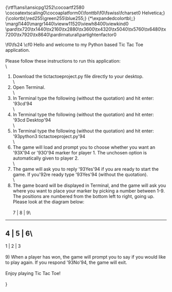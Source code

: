 {\rtf1\ansi\ansicpg1252\cocoartf2580
\cocoatextscaling0\cocoaplatform0{\fonttbl\f0\fswiss\fcharset0 Helvetica;}
{\colortbl;\red255\green255\blue255;}
{\*\expandedcolortbl;;}
\margl1440\margr1440\vieww11520\viewh8400\viewkind0
\pard\tx720\tx1440\tx2160\tx2880\tx3600\tx4320\tx5040\tx5760\tx6480\tx7200\tx7920\tx8640\pardirnatural\partightenfactor0

\f0\fs24 \cf0 Hello and welcome to my Python based Tic Tac Toe application.\
\
Please follow these instructions to run this application:\
\
1) Download the tictactoeproject.py file directly to your desktop.\
\
2) Open Terminal.\
\
3) In Terminal type the following (without the quotation) and hit enter:  \'93cd\'94\
\
4) In Terminal type the following (without the quotation) and hit enter: \'93cd Desktop\'94\
\
5) In Terminal type the following (without the quotation) and hit enter: \'93python3 tictactoeproject.py\'94\
\
6) The game will load and prompt you to choose whether you want an \'93X\'94 or \'93O\'94 marker for player 1. The unchosen option is automatically given to player 2.\
\
7) The game will ask you to reply \'93Yes\'94 if you are ready to start the game. If you\'92re ready type \'93Yes\'94 (without the quotation).\
\
8) The game board will be displayed in Terminal, and the game will ask you where you want to place your marker by picking a number between 1-9. The positions are numbered from the bottom left to right, going up. Please look at the diagram below:\
\
   7   | 8  | 9\
--------------
   4  |  5 |  6\
--------------
   1  | 2  |  3\
\
9) When a player has won, the game will prompt you to say if you would like to play again. If you respond \'93No\'94, the game will exit.\
\
Enjoy playing Tic Tac Toe!\
\
}
